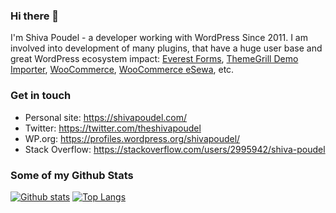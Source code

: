### Hi there 👋

I'm Shiva Poudel - a developer working with WordPress Since 2011. I am involved into development of many plugins, that have a huge user base and great WordPress ecosystem impact: [Everest Forms](https://wpeverest.com/wordpress-plugins/everest-forms), [ThemeGrill Demo Importer](https://wordpress.org/plugins/themegrill-demo-importer), [WooCommerce](https://woocommerce.com), [WooCommerce eSewa](https://wordpress.org/plugins/woocommerce-esewa), etc.

### Get in touch
- Personal site: https://shivapoudel.com/
- Twitter: https://twitter.com/theshivapoudel
- WP.org: https://profiles.wordpress.org/shivapoudel/
- Stack Overflow: https://stackoverflow.com/users/2995942/shiva-poudel

### Some of my Github Stats
[![Github stats](https://github-readme-stats.vercel.app/api?username=shivapoudel&show_icons=true&include_all_commits=true&hide=stars&line_height=24)](https://github.com/anuraghazra/github-readme-stats)
[![Top Langs](https://github-readme-stats.vercel.app/api/top-langs/?username=shivapoudel&layout=compact)](https://github.com/anuraghazra/github-readme-stats)
